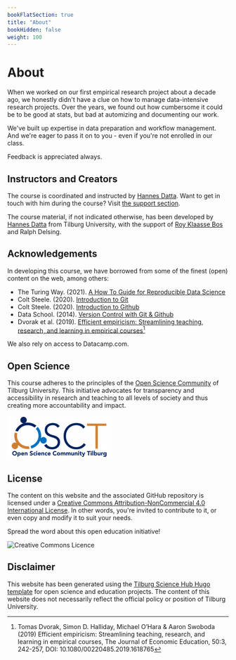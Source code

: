 ```yaml
---
bookFlatSection: true
title: "About"
bookHidden: false
weight: 100
---
```


# About

When we worked on our first empirical research project about a decade ago, we honestly didn't have a clue on how to manage data-intensive research projects. Over the years, we found out how cumbersome it could be to be good at stats, but bad at automizing and documenting our work.

We've built up expertise in data preparation and workflow management. And we're eager to pass it on to you - even if you're not enrolled in our class.

Feedback is appreciated always.

## Instructors and Creators

The course is coordinated and instructed by [Hannes Datta](https://hannesdatta.com). Want to get in touch with him during the course? Visit [the support section](../course/support). 

The course material, if not indicated otherwise, has been developed by [Hannes Datta](https://hannesdatta.com) from Tilburg University, with the support of [Roy Klaasse Bos](http://royklaassebos.nl/) and Ralph Delsing.

## Acknowledgements

In developing this course, we have borrowed from some of the finest (open) content on the web, among others:

* The Turing Way. (2021). [A How To Guide for Reproducible Data Science](https://the-turing-way.netlify.app/welcome)
* Colt Steele. (2020). [Introduction to Git](https://www.notion.so/Introduction-to-Git-ac396a0697704709a12b6a0e545db049)
* Colt Steele. (2020). [Introduction to Github](https://www.notion.so/Introduction-to-GitHub-202af6f64bbd4299b15f238dcd09d2a7)
* Data School. (2014). [Version Control with Git & Github](https://www.youtube.com/watch?v=xKVlZ3wFVKA&list=PL5-da3qGB5IBLMp7LtN8Nc3Efd4hJq0kD)
* Dvorak et al. (2019). [Efficient empiricism: Streamlining teaching, research, and learning in empirical courses](https://doi-org.tilburguniversity.idm.oclc.org/10.1080/00220485.2019.1618765)[^1]

We also rely on access to Datacamp.com.

## Open Science
This course adheres to the principles of the [Open Science Community](https://www.tilburguniversity.edu/research/open-science-community) of Tilburg University. This initiative advocates for transparency and accessibility in research and teaching to all levels of society and thus creating more accountability and impact.

[![](open-science-logo.png)](https://www.tilburguniversity.edu/research/open-science-community)

## License

The content on this website and the associated GitHub repository is licensed under a [Creative Commons Attribution-NonCommercial 4.0 International License](http://creativecommons.org/licenses/by-nc/4.0/). In other words, you're invited to contribute to it, or even copy and modify it to suit your needs.

Spread the word about this open education initiative!

![Creative Commons Licence](https://i.creativecommons.org/l/by-nc/4.0/88x31.png)

## Disclaimer
This website has been generated using the [Tilburg Science Hub Hugo template](https://github.com/tilburgsciencehub/hugo-tiu) for open science and education projects. The content of this website does not necessarily reflect the official policy or position of Tilburg University.



[^1]: Tomas Dvorak, Simon D. Halliday, Michael O’Hara & Aaron Swoboda (2019) Efficient empiricism: Streamlining teaching, research, and learning in empirical courses, The Journal of Economic Education, 50:3, 242-257, DOI: 10.1080/00220485.2019.1618765
